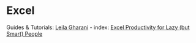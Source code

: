 # Excel
Guides &amp; Tutorials: [Leila Gharani](https://www.youtube.com/c/LeilaGharani) - index: [Excel Productivity for Lazy (but Smart) People](https://youtu.be/Gf4HmkR7_FE)
